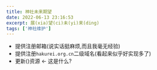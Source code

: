 ```yaml
---
title: 神社未来期望
date: 2022-06-13 23:16:53
excerpt: 展(xia)望(ci)未(yi)来(ding)
tags: ['神社维护']
---
```


- 提供注册邮箱(说实话挺麻烦,而且我毫无经验)
- 提供注册`hakurei.org.cn`二级域名(看起来似乎好实现多了)
- 更新()资源 <- 这是什么?
